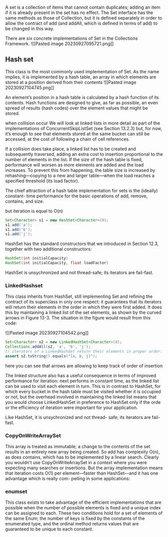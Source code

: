 A set is a collection of items that cannot contain duplicates; adding an item if it is already
present in the set has no effect. The Set interface has the same methods as those of
Collection, but it is defined separately in order to allow the contract of add (and
addAll, which is defined in terms of add) to be changed in this way.

There are six concrete implementations of Set in the Collections Framework.
![[Pasted image 20230927095721.png]]

## Hash set 
This class is the most commonly used implementation of Set. As the name implies, it
is implemented by a hash table, an array in which elements are stored at a position
derived from their contents
![[Pasted image 20230927104745.png]]

An element’s position in a hash table is calculated by a hash function of its contents.
Hash functions are designed to give, as far as possible, an even spread of results (hash
codes) over the element values that might be stored.

when collision occur
We will look at linked lists in more detail as part of the implementations
of ConcurrentSkipListSet (see Section 13.2.3) but, for now, it’s enough to see that
elements stored at the same bucket can still be accessed, at the cost of following a chain
of cell references.

If a collision does take place, a linked list has to be created and subsequently
traversed, adding an extra cost to insertion proportional to the number of elements in
the list. If the size of the hash table is fixed, performance will worsen as more elements
are added and the load increases. To prevent this from happening, the table size is
increased by rehashing—copying to a new and larger table—when the load reaches a
specified threshold (its load factor).

The chief attraction of a hash table implementation for sets is the (ideally) constant-
time performance for the basic operations of add, remove, contains, and size.

but iteration is equal to O(n)
```java
Set<Character> s1 = new HashSet<Character>(8);
s1.add('a');
s1.add('b');
s1.add('j');
```

HashSet has the standard constructors that we introduced in Section 12.3, together with
two additional constructors:
```java
HashSet(int initialCapacity)
HashSet(int initialCapacity, float loadFactor)
```

HashSet is unsychronized and not thread-safe; its iterators are fail-fast.

### LinkedHashset

This class inherits from HashSet, still implementing Set and refining the contract of its
superclass in only one respect: it guarantees that its iterators will return their elements
in the order in which they were first added. It does this by maintaining a linked list of
the set elements, as shown by the curved arrows in Figure 13-3. The situation in the
figure would result from this code:

![[Pasted image 20230927104542.png]]
```java
Set<Character> s2 = new LinkedHashSet<Character>(8);
Collections.addAll(s2, 'a', 'b', 'j');
// iterators of a LinkedHashSet return their elements in proper order:
assert s2.toString().equals("[a, b, j]");
```
here you can see that arrows are allowing to keep track of order of insertion

The linked structure also has a useful consequence in terms of improved performance
for iteration: next performs in constant time, as the linked list can be used to visit each
element in turn. This is in contrast to HashSet, for which every bucket in the hash table
must be visited whether it is occupied or not, but the overhead involved in maintaining
the linked list means that you would choose LinkedHashSet in preference to HashSet
only if the orde or the efficiency of iteration were important for your application.

Like HashSet, it is unsychronized and not thread-
safe; its iterators are fail-fast.

### CopyOnWriteArraySet
This array is treated as immutable; a change
to the contents of the set results in an entirely new array being created. So add has
complexity O(n), as does contains, which has to be implemented by a linear search.
Clearly you wouldn’t use CopyOnWriteArraySet in a context where you were expecting
many searches or insertions. But the array implementation means that iteration costs
O(1) per element—faster than HashSet—and it has one advantage which is really com-
pelling in some applications:

### enumset 
This class exists to take advantage of the efficient implementations that are possible
when the number of possible elements is fixed and a unique index can be assigned to
each. These two conditions hold for a set of elements of the same Enum; the number of
keys is fixed by the constants of the enumerated type, and the ordinal method returns
values that are guaranteed to be unique to each constant.

